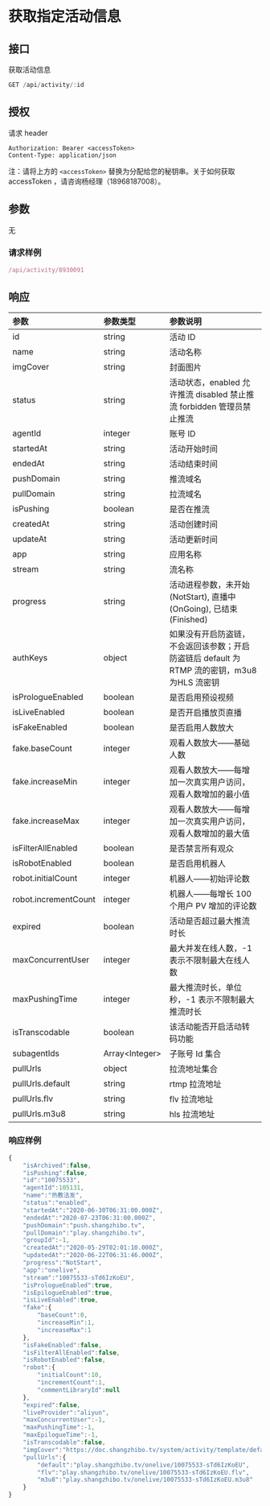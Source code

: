 # 获取指定活动信息

## 接口

获取活动信息

```javascript
GET /api/activity/:id
```

## 授权

请求 header

```http
Authorization: Bearer <accessToken>
Content-Type: application/json
```

注：请将上方的 `<accessToken>` 替换为分配给您的秘钥串。关于如何获取 accessToken ，请咨询杨经理（18968187008）。

## 参数

无

### 请求样例

```javascript
/api/activity/8930091
```

## 响应

| 参数 | 参数类型 | 参数说明 |
| :--- | :--- | :--- |
| id | string | 活动 ID |
| name | string | 活动名称 |
| imgCover | string | 封面图片 |
| status | string | 活动状态，enabled 允许推流 disabled 禁止推流 forbidden 管理员禁止推流 |
| agentId | integer | 账号 ID |
| startedAt | string | 活动开始时间 |
| endedAt | string | 活动结束时间 |
| pushDomain | string | 推流域名 |
| pullDomain | string | 拉流域名 |
| isPushing | boolean | 是否在推流 |
| createdAt | string | 活动创建时间 |
| updateAt | string | 活动更新时间 |
| app | string | 应用名称 |
| stream | string | 流名称 |
| progress | string | 活动进程参数，未开始 \(NotStart\), 直播中 \(OnGoing\), 已结束 \(Finished\) |
| authKeys | object | 如果没有开启防盗链，不会返回该参数；开启防盗链后 default 为 RTMP 流的密钥，m3u8 为HLS 流密钥 |
| isPrologueEnabled | boolean | 是否启用预设视频 |
| isLiveEnabled | boolean | 是否开启播放页直播 |
| isFakeEnabled | boolean | 是否启用人数放大 |
| fake.baseCount | integer | 观看人数放大——基础人数 |
| fake.increaseMin | integer | 观看人数放大——每增加一次真实用户访问，观看人数增加的最小值 |
| fake.increaseMax | integer | 观看人数放大——每增加一次真实用户访问，观看人数增加的最大值 |
| isFilterAllEnabled | boolean | 是否禁言所有观众 |
| isRobotEnabled | boolean | 是否启用机器人 |
| robot.initialCount | integer | 机器人——初始评论数 |
| robot.incrementCount | integer | 机器人——每增长 100 个用户 PV 增加的评论数 |
| expired | boolean | 活动是否超过最大推流时长 |
| maxConcurrentUser | integer | 最大并发在线人数，-1 表示不限制最大在线人数 |
| maxPushingTime | integer | 最大推流时长，单位 秒，-1 表示不限制最大推流时长 |
| isTranscodable | boolean | 该活动能否开启活动转码功能 |
| subagentIds | Array&lt;Integer&gt; | 子账号 Id 集合 |
| pullUrls | object | 拉流地址集合 |
| pullUrls.default | string | rtmp 拉流地址 |
| pullUrls.flv | string | flv 拉流地址 |
| pullUrls.m3u8 | string | hls 拉流地址 |

### 响应样例

```javascript
{
    "isArchived":false,
    "isPushing":false,
    "id":"10075533",
    "agentId":105131,
    "name":"热敷法发",
    "status":"enabled",
    "startedAt":"2020-06-30T06:31:00.000Z",
    "endedAt":"2020-07-23T06:31:00.000Z",
    "pushDomain":"push.shangzhibo.tv",
    "pullDomain":"play.shangzhibo.tv",
    "groupId":-1,
    "createdAt":"2020-05-29T02:01:10.000Z",
    "updatedAt":"2020-06-22T06:31:46.000Z",
    "progress":"NotStart",
    "app":"onelive",
    "stream":"10075533-sTd6IzKoEU",
    "isPrologueEnabled":true,
    "isEpilogueEnabled":true,
    "isLiveEnabled":true,
    "fake":{
        "baseCount":0,
        "increaseMin":1,
        "increaseMax":1
    },
    "isFakeEnabled":false,
    "isFilterAllEnabled":false,
    "isRobotEnabled":false,
    "robot":{
        "initialCount":10,
        "incrementCount":1,
        "commentLibraryId":null
    },
    "expired":false,
    "liveProvider":"aliyun",
    "maxConcurrentUser":-1,
    "maxPushingTime":-1,
    "maxEpilogueTime":-1,
    "isTranscodable":false,
    "imgCover":"https://doc.shangzhibo.tv/system/activity/template/default-preview.jpg",
    "pullUrls":{
        "default":"play.shangzhibo.tv/onelive/10075533-sTd6IzKoEU",
        "flv":"play.shangzhibo.tv/onelive/10075533-sTd6IzKoEU.flv",
        "m3u8":"play.shangzhibo.tv/onelive/10075533-sTd6IzKoEU.m3u8"
    }
}
```

